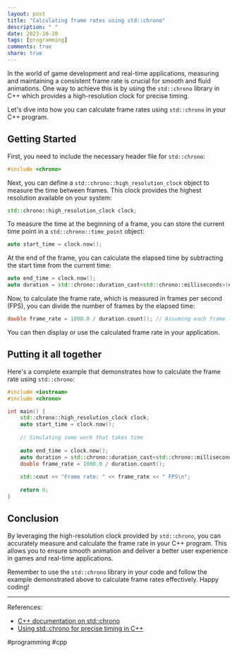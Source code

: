 ```yaml
---
layout: post
title: "Calculating frame rates using std::chrono"
description: " "
date: 2023-10-20
tags: [programming]
comments: true
share: true
---
```


In the world of game development and real-time applications, measuring and maintaining a consistent frame rate is crucial for smooth and fluid animations. One way to achieve this is by using the `std::chrono` library in C++ which provides a high-resolution clock for precise timing.

Let's dive into how you can calculate frame rates using `std::chrono` in your C++ program.

## Getting Started

First, you need to include the necessary header file for `std::chrono`:

```cpp
#include <chrono>
```

Next, you can define a `std::chrono::high_resolution_clock` object to measure the time between frames. This clock provides the highest resolution available on your system:

```cpp
std::chrono::high_resolution_clock clock;
```

To measure the time at the beginning of a frame, you can store the current time point in a `std::chrono::time_point` object:

```cpp
auto start_time = clock.now();
```

At the end of the frame, you can calculate the elapsed time by subtracting the start time from the current time:

```cpp
auto end_time = clock.now();
auto duration = std::chrono::duration_cast<std::chrono::milliseconds>(end_time - start_time);
```

Now, to calculate the frame rate, which is measured in frames per second (FPS), you can divide the number of frames by the elapsed time:

```cpp
double frame_rate = 1000.0 / duration.count(); // Assuming each frame lasts 1 millisecond
```

You can then display or use the calculated frame rate in your application.

## Putting it all together

Here's a complete example that demonstrates how to calculate the frame rate using `std::chrono`:

```cpp
#include <iostream>
#include <chrono>

int main() {
    std::chrono::high_resolution_clock clock;
    auto start_time = clock.now();
    
    // Simulating some work that takes time
    
    auto end_time = clock.now();
    auto duration = std::chrono::duration_cast<std::chrono::milliseconds>(end_time - start_time);
    double frame_rate = 1000.0 / duration.count();
    
    std::cout << "Frame rate: " << frame_rate << " FPS\n";
    
    return 0;
}
```

## Conclusion

By leveraging the high-resolution clock provided by `std::chrono`, you can accurately measure and calculate the frame rate in your C++ program. This allows you to ensure smooth animation and deliver a better user experience in games and real-time applications.

Remember to use the `std::chrono` library in your code and follow the example demonstrated above to calculate frame rates effectively. Happy coding!

---

References:
- [C++ documentation on std::chrono](https://en.cppreference.com/w/cpp/chrono)
- [Using std::chrono for precise timing in C++](https://www.bfilipek.com/2018/10/using-chrono-high-res-clock.html)

#programming #cpp